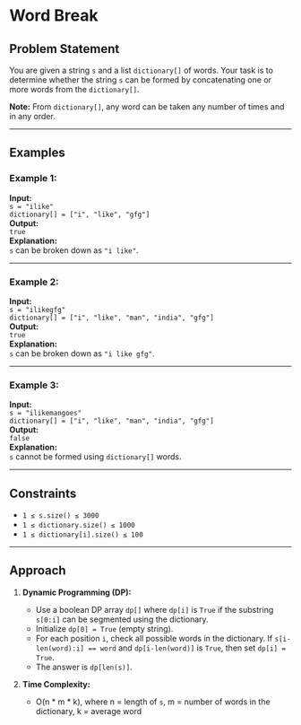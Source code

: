 # Word Break

## Problem Statement
You are given a string `s` and a list `dictionary[]` of words. Your task is to determine whether the string `s` can be formed by concatenating one or more words from the `dictionary[]`.

**Note:** From `dictionary[]`, any word can be taken any number of times and in any order.

---

## Examples

### Example 1:
**Input:**  
`s = "ilike"`  
`dictionary[] = ["i", "like", "gfg"]`  
**Output:**  
`true`  
**Explanation:**  
`s` can be broken down as `"i like"`.

---

### Example 2:
**Input:**  
`s = "ilikegfg"`  
`dictionary[] = ["i", "like", "man", "india", "gfg"]`  
**Output:**  
`true`  
**Explanation:**  
`s` can be broken down as `"i like gfg"`.

---

### Example 3:
**Input:**  
`s = "ilikemangoes"`  
`dictionary[] = ["i", "like", "man", "india", "gfg"]`  
**Output:**  
`false`  
**Explanation:**  
`s` cannot be formed using `dictionary[]` words.

---

## Constraints
- `1 ≤ s.size() ≤ 3000`
- `1 ≤ dictionary.size() ≤ 1000`
- `1 ≤ dictionary[i].size() ≤ 100`

---

## Approach

1. **Dynamic Programming (DP):**
   - Use a boolean DP array `dp[]` where `dp[i]` is `True` if the substring `s[0:i]` can be segmented using the dictionary.
   - Initialize `dp[0] = True` (empty string).
   - For each position `i`, check all possible words in the dictionary. If `s[i-len(word):i] == word` and `dp[i-len(word)]` is `True`, then set `dp[i] = True`.
   - The answer is `dp[len(s)]`.

2. **Time Complexity:**
   - O(n * m * k), where n = length of `s`, m = number of words in the dictionary, k = average word